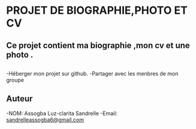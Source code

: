 # PROJET DE BIOGRAPHIE,PHOTO ET CV
## Ce projet contient ma biographie ,mon cv et une photo .
## 
-Héberger mon projet sur github.
-Partager avec les menbres de mon groupe
## Auteur
-NOM: Assogba Luz-clarita Sandrelle
-Email: sandrelleassogba6@gmail.com
